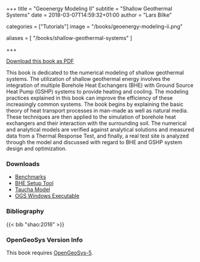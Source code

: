 +++
title = "Geoenergy Modeling II"
subtitle = "Shallow Geothermal Systems"
date = 2018-03-07T14:59:32+01:00
author = "Lars Bilke"

categories = ["Tutorials"]
image = "/books/geoenergy-modeling-ii.png"

aliases = [ "/books/shallow-geothermal-systems" ]

+++

[<i class="far fa-file-pdf"></i> Download this book as PDF](https://ogsstorage.blob.core.windows.net/web/Books/Geoenergy-Model-II/ebook_Shao_etal_2016_Geoenergy_Modeling_II.pdf)

This book is dedicated to the numerical modeling of shallow geothermal systems. The utilization of shallow geothermal energy involves the integration of multiple Borehole Heat Exchangers (BHE) with Ground Source Heat Pump (GSHP) systems to provide heating and cooling. The modeling practices explained in this book can improve the efficiency of these increasingly common systems. The book begins by explaining the basic theory of heat transport processes in man-made as well as natural media. These techniques are then applied to the simulation of borehole heat exchangers and their interaction with the surrounding soil. The numerical and analytical models are verified against analytical solutions and measured data from a Thermal Response Test, and finally, a real test site is analyzed through the model and discussed with regard to BHE and GSHP system design and optimization.

<div class='clearfix'>
</div>

<div class='note'>

### <i class="far fa-download"></i> Downloads

- [<i class="far fa-file-archive"></i> Benchmarks](https://ogsstorage.blob.core.windows.net/web/Books/Geoenergy-Model-II/benchmarks.zip)  
- [<i class="far fa-file-archive"></i> BHE Setup Tool](https://ogsstorage.blob.core.windows.net/web/Books/Geoenergy-Model-II/bhe_setup_tool.zip)  
- [<i class="far fa-file-archive"></i> Taucha Model](https://ogsstorage.blob.core.windows.net/web/Books/Geoenergy-Model-II/taucha_model.zip)  
- [<i class="far fa-file-archive"></i> OGS Windows Executable](https://ogsstorage.blob.core.windows.net/web/Books/Geoenergy-Model-II/ogs.exe)  
</div>

<div class='note'>

### <i class="far fa-book"></i> Bibliography

{{< bib "shao:2016" >}}
</div>

<div class='note'>

### <i class="far fa-code-branch"></i> OpenGeoSys Version Info

This book requires [OpenGeoSys-5](/ogs-5/).
</div>
